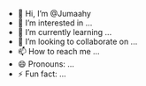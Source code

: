 - 👋 Hi, I’m @Jumaahy
- 👀 I’m interested in ...
- 🌱 I’m currently learning ...
- 💞️ I’m looking to collaborate on ...
- 📫 How to reach me ...
- 😄 Pronouns: ...
- ⚡ Fun fact: ...

<!---
Jumaahy/Jumaahy is a ✨ special ✨ repository because its `README.md` (this file) appears on your GitHub profile.
You can click the Preview link to take a look at your changes.
--->
